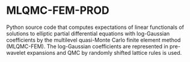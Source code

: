 # MLQMC-FEM-PROD
Python source code that computes expectations of linear functionals of solutions to elliptic partial differential equations with log-Gaussian coefficients by the multilevel quasi-Monte Carlo finite element method (MLQMC-FEM).  The log-Gaussian coefficients are represented in pre-wavelet expansions and QMC by randomly shifted lattice rules is used.

